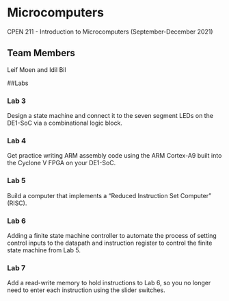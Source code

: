 # Microcomputers
CPEN 211 - Introduction to Microcomputers (September-December 2021)

## Team Members
Leif Moen and Idil Bil

##Labs

### Lab 3
Design a state machine and connect it to the seven segment LEDs on the DE1-SoC via a combinational logic block.

### Lab 4
Get practice writing ARM assembly code using the ARM Cortex-A9 built into the Cyclone V FPGA on your DE1-SoC.

### Lab 5
Build a computer that implements a “Reduced Instruction Set Computer” (RISC).

### Lab 6
Adding a finite state machine controller to automate the process of setting control inputs to the datapath and instruction register to control the finite state machine from Lab 5.

### Lab 7
Add a read-write memory to hold instructions to Lab 6, so you no longer need to enter each instruction using the slider switches.
